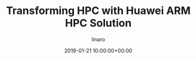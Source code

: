 ---
author: linaro
categories:
- events
- workshop
- arm-hpc-2019
comments: false
event: arm-hpc-2019
date: '2019-01-21 10:00:00+00:00'
slot: 13:30	- 14:00
image:
  featured: true
  path: /assets/images/content/transforming-hpc-with-huawei-arm-hpc-solution.jpg
layout: resource-post
title: 'Transforming HPC with Huawei ARM HPC Solution'
speakers:
- biography: '""'
  company: Huawei
  job-title: 
  name: Pak Lui 
youtube_video_url: https://www.youtube.com/watch?v=OUJ3chN2tO0&list=PLKZSArYQptsPLGSEUycUowh9oy8WF_epV&index=5&t=0s
amazon_s3_presentation_url: https://static.linaro.org/event-resources/arm-hpc-2019/slides/TransformingHPCwithHuaweiARMHPCSolution10.pdf
---